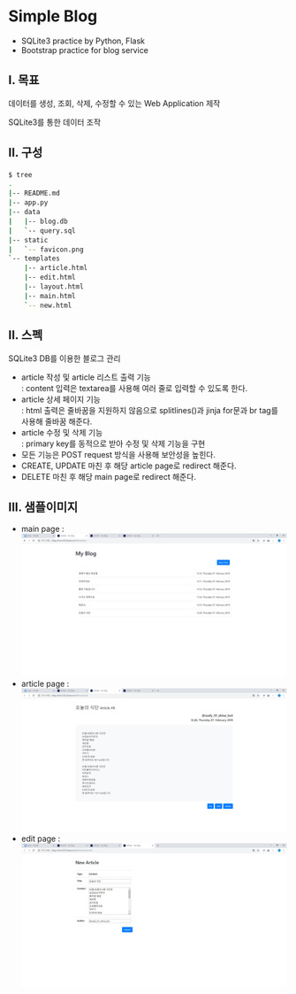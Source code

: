 # Simple Blog

- SQLite3 practice by Python, Flask
- Bootstrap practice for blog service



## I. 목표

데이터를 생성, 조회, 삭제, 수정할 수 있는 Web Application 제작

SQLite3를 통한 데이터 조작



## II. 구성

```bash
$ tree
.
|-- README.md
|-- app.py
|-- data
|   |-- blog.db
|   `-- query.sql
|-- static
|   `-- favicon.png
`-- templates
    |-- article.html
    |-- edit.html
    |-- layout.html
    |-- main.html
    `-- new.html
```



## II. 스펙

SQLite3 DB를 이용한 블로그 관리

- article 작성 및 article 리스트 출력 기능  
  : content 입력은 textarea를 사용해 여러 줄로 입력할 수 있도록 한다. 
- article 상세 페이지 기능  
  :  html 출력은 줄바꿈을 지원하지 않음으로 splitlines()과 jinja for문과 br tag를 사용해 줄바꿈 해준다.
- article 수정 및 삭제 기능  
  : primary key를 동적으로 받아 수정 및 삭제 기능을 구현
- 모든 기능은 POST request 방식을 사용해 보안성을 높힌다.
- CREATE, UPDATE 마친 후 해당 article page로 redirect 해준다.
- DELETE 마친 후 해당 main page로 redirect 해준다.



## III. 샘플이미지

- main page :  
  ![main page sample image](static/img_0.PNG)
- article page :  
  ![article page sample image](static/img_1.PNG)
- edit page :  
  ![edit page sample image](static/img_2.PNG)